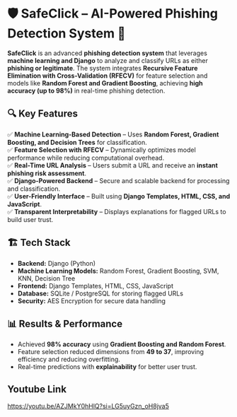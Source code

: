 # 🛡️ SafeClick – AI-Powered Phishing Detection System 🚀  

**SafeClick** is an advanced **phishing detection system** that leverages **machine learning and Django** to analyze and classify URLs as either **phishing or legitimate**. The system integrates **Recursive Feature Elimination with Cross-Validation (RFECV)** for feature selection and models like **Random Forest and Gradient Boosting**, achieving **high accuracy (up to 98%)** in real-time phishing detection.  

## 🔍 **Key Features**  
✅ **Machine Learning-Based Detection** – Uses **Random Forest, Gradient Boosting, and Decision Trees** for classification.  
✅ **Feature Selection with RFECV** – Dynamically optimizes model performance while reducing computational overhead.  
✅ **Real-Time URL Analysis** – Users submit a URL and receive an **instant phishing risk assessment**.  
✅ **Django-Powered Backend** – Secure and scalable backend for processing and classification.  
✅ **User-Friendly Interface** – Built using **Django Templates, HTML, CSS, and JavaScript**.  
✅ **Transparent Interpretability** – Displays explanations for flagged URLs to build user trust.  

## 🏗️ **Tech Stack**  
- **Backend:** Django (Python)  
- **Machine Learning Models:** Random Forest, Gradient Boosting, SVM, KNN, Decision Tree  
- **Frontend:** Django Templates, HTML, CSS, JavaScript  
- **Database:** SQLite / PostgreSQL for storing flagged URLs  
- **Security:** AES Encryption for secure data handling  

## 📊 **Results & Performance**  
- Achieved **98% accuracy** using **Gradient Boosting and Random Forest**.  
- Feature selection reduced dimensions from **49 to 37**, improving efficiency and reducing overfitting.  
- Real-time predictions with **explainability** for better user trust.

## Youtube Link
https://youtu.be/AZJMkY0hHlQ?si=LG5uyGzn_oH8jva5
